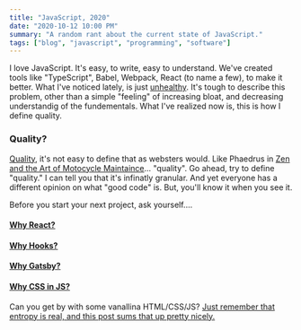 ```yaml
---
title: "JavaScript, 2020"
date: "2020-10-12 10:00 PM"
summary: "A random rant about the current state of JavaScript."
tags: ["blog", "javascript", "programming", "software"]
---
```


I love JavaScript. It's easy, to write, easy to understand. We've created tools like "TypeScript", Babel, Webpack, React (to name a few), to make it better. What I've noticed lately, is just [unhealthy](https://npm.anvaka.com/#/view/2d/gatsby). It's tough to describe this problem, other than a simple "feeling" of increasing bloat, and decreasing understandig of the fundementals. What I've realized now is, this is how I define quality.

### Quality?

[Quality](https://www.merriam-webster.com/dictionary/quality), it's not easy to define that as websters would. Like Phaedrus in [Zen and the Art of Motocycle Maintaince](https://en.wikipedia.org/wiki/Zen_and_the_Art_of_Motorcycle_Maintenance)... "quality". 
Go ahead, try to define "quality." I can tell you that it's infinatly granular. And yet everyone has a different opinion on what
"good code" is. But, you'll know it when you see it. 

Before you start your next project, ask yourself....

#### [Why React?](https://css-tricks.com/project-need-react/)
 
#### [Why Hooks?](https://medium.com/swlh/the-ugly-side-of-hooks-584f0f8136b6) 

#### [Why Gatsby?](https://cra.mr/an-honest-review-of-gatsby/)

#### [Why CSS in JS?](https://gomakethings.com/whats-wrong-with-css-in-js/)

Can you get by with some vanallina HTML/CSS/JS?  [Just remember that entropy is real, and this post sums that up pretty nicely.](https://blog.jim-nielsen.com/2020/cheating-entropy-with-native-web-tech)
